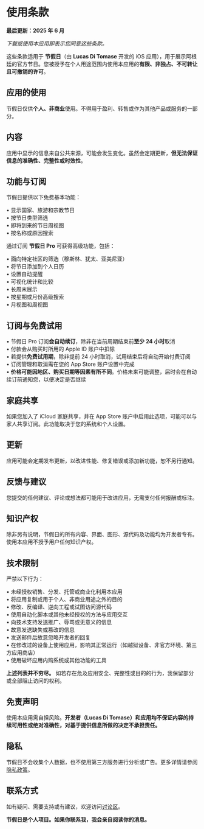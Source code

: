 # 使用条款  

**最后更新：2025 年 6 月**  

*下载或使用本应用即表示您同意这些条款。*  

这些条款适用于 **节假日**（由 **Lucas Di Tomase** 开发的 iOS 应用），用于展示阿根廷的官方节日。您被授予在个人用途范围内使用本应用的**有限、非独占、不可转让且可撤销的许可**。  

## 应用的使用  

节假日仅供**个人、非商业**使用。不得用于盈利、转售或作为其他产品或服务的一部分。  

## 内容  

应用中显示的信息来自公共来源，可能会发生变化。虽然会定期更新，**但无法保证信息的准确性、完整性或时效性**。  

## 功能与订阅  

节假日提供以下免费基本功能：  

• 显示国家、旅游和宗教节日  
• 按节日类型筛选  
• 即将到来的节日周视图  
• 按名称或原因搜索  

通过订阅 **节假日 Pro** 可获得高级功能，包括：  

• 面向特定社区的筛选（穆斯林、犹太、亚美尼亚）  
• 将节日添加到个人日历  
• 设置自动提醒  
• 可视化统计和比较  
• 长周末展示  
• 按星期或月份高级搜索  
• 月视图和周视图  

## 订阅与免费试用  

• 节假日 Pro 订阅**会自动续订**，除非在当前周期结束前**至少 24 小时**取消  
• 付款会从购买时所用的 Apple ID 账户中扣除  
• 若提供**免费试用期**，除非提前 24 小时取消，试用结束后将自动开始付费订阅  
• 订阅管理和取消需在您的 App Store 账户设置中完成  
• **价格可能因地区、购买日期等因素有所不同**。价格未来可能调整，届时会在自动续订前通知您，以便决定是否继续  

## 家庭共享  

如果您加入了 iCloud 家庭共享，并在 App Store 账户中启用此选项，可能可以与家人共享订阅。此功能取决于您的系统和个人设置。  

## 更新  

应用可能会定期发布更新，以改进性能、修复错误或添加新功能，恕不另行通知。  

## 反馈与建议  

您提交的任何建议、评论或想法都可能用于改进应用，无需支付任何报酬或标注。  

## 知识产权  

除非另有说明，节假日的所有内容、界面、图形、源代码及功能均为开发者专有。使用本应用不授予用户任何知识产权。  

## 技术限制  

严禁以下行为：  

• 未经授权销售、分发、托管或商业化利用本应用  
• 将应用复制或用于个人、非商业用途之外的目的  
• 修改、反编译、逆向工程或试图访问源代码  
• 使用自动化脚本或其他未经授权的方法与应用交互  
• 向技术支持发送推广、辱骂或无意义的信息  
• 故意发送缺失或篡改的信息  
• 发送邮件后故意忽略开发者的回复  
• 在修改过的设备上使用应用，影响其正常运行（如越狱设备、非官方环境、第三方应用商店）  
• 使用破坏应用内购系统或其他功能的工具  

**上述列表并不穷尽。** 如若存在危及应用安全、完整性或目的的行为，我保留部分或全部阻止访问的权利。  

## 免责声明  

使用本应用需自担风险。**开发者（Lucas Di Tomase）和应用均不保证内容的持续可用性或绝对准确性，对基于提供信息所做的决定不承担责任。**  

## 隐私  

节假日不会收集个人数据，也不使用第三方服务进行分析或广告。更多详情请参阅[隐私政策](https://lucasditomase.github.io/feriados/zh-Hans/privacy-policy)。  

## 联系方式  

如有疑问、需要支持或有建议，欢迎访问[讨论区](https://github.com/lucasditomase/feriados/discussions)。  

**节假日是个人项目。如果你联系我，我会亲自阅读你的消息。**  
